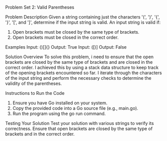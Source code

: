 Problem Set 2: Valid Parentheses

Problem Description
Given a string containing just the characters '(', ')', '{', '}', '[', and ']', determine if the input string is valid. An input string is valid if:

1. Open brackets must be closed by the same type of brackets.
2. Open brackets must be closed in the correct order.

Examples
Input: ()[]{}
Output: True
Input: ([)]
Output: False

Solution Overview
To solve this problem, i need to ensure that the open brackets are closed by the same type of brackets and are closed in the correct order. I achieved this by using a stack data structure to keep track of the opening brackets encountered so far. I iterate through the characters of the input string and perform the necessary checks to determine the validity of the parentheses.

Instructions to Run the Code
1. Ensure you have Go installed on your system.
2. Copy the provided code into a Go source file (e.g., main.go).
3. Run the program using the go run command.

Testing Your Solution
Test your solution with various strings to verify its correctness.
Ensure that open brackets are closed by the same type of brackets and in the correct order.